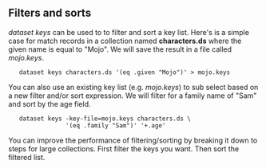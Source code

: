 
## Filters and sorts

_dataset keys_ can be used to to filter and sort a key list. 
Here's is a simple case for match records in a collection named 
**characters.ds** where the given name is equal to "Mojo". We will 
save the result in a file called _mojo.keys_.

```shell
   dataset keys characters.ds '(eq .given "Mojo")' > mojo.keys
```

You can also use an existing key list (e.g. _mojo.keys_)
to sub select based on a new filter and/or sort expression. 
We will filter for a family name of "Sam" and sort by the age field.

```shell
   dataset keys -key-file=mojo.keys characters.ds \
                '(eq .family "Sam")' '+.age'
```

You can improve the performance of filtering/sorting by
breaking it down to steps for large collections. First filter
the keys you want. Then sort the filtered list.

